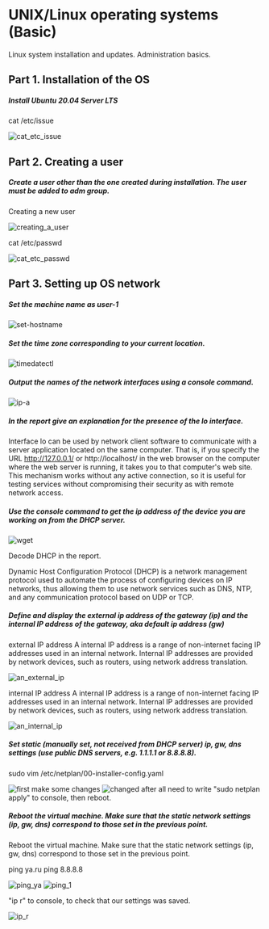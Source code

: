 # UNIX/Linux operating systems (Basic)

Linux system installation and updates. Administration basics.

## Part 1. Installation of the OS

##### Install Ubuntu 20.04 Server LTS

cat /etc/issue

![cat_etc_issue](img/cat_etc_issue.jpg)

## Part 2. Creating a user

##### Create a user other than the one created during installation. The user must be added to adm group.

Creating a new user

![creating_a_user](img/sudo_useradd_usermod.JPG)

cat /etc/passwd

![cat_etc_passwd](/img/cat_etc_passwd.JPG)

## Part 3. Setting up OS network

##### Set the machine name as user-1

![set-hostname](/img/set-hostname.jpg)

##### Set the time zone corresponding to your current location.

![timedatectl](/img/timedatectl.JPG)

##### Output the names of the network interfaces using a console command.

![ip-a](img/ip-a.JPG)

##### In the report give an explanation for the presence of the lo interface.

Interface lo can be used by network client software to communicate with a server application located on the same computer. That is, if you specify the URL http://127.0.0.1/ or http://localhost/ in the web browser on the computer where the web server is running, it takes you to that computer's web site. This mechanism works without any active connection, so it is useful for testing services without compromising their security as with remote network access.

##### Use the console command to get the ip address of the device you are working on from the DHCP server.

![wget](img/wget.JPG)

Decode DHCP in the report.

Dynamic Host Configuration Protocol (DHCP) is a network management protocol used to automate the process of configuring devices on IP networks, thus allowing them to use network services such as DNS, NTP, and any communication protocol based on UDP or TCP. 

##### Define and display the external ip address of the gateway (ip) and the internal IP address of the gateway, aka default ip address (gw)

external IP address
A internal IP address is a range of non-internet facing IP addresses used in an internal network. Internal IP addresses are provided by network devices, such as routers, using network address translation.

![an_external_ip](img/external.JPG)

internal IP address
A internal IP address is a range of non-internet facing IP addresses used in an internal network. Internal IP addresses are provided by network devices, such as routers, using network address translation.

![an_internal_ip](img/internal.JPG)

##### Set static (manually set, not received from DHCP server) ip, gw, dns settings (use public DNS servers, e.g. 1.1.1.1 or 8.8.8.8).

sudo vim /etc/netplan/00-installer-config.yaml

![first](/img/vim_first.JPG)
make some changes
![changed](/img/changed.JPG)
after all need to write "sudo netplan apply" to console, then reboot.

##### Reboot the virtual machine. Make sure that the static network settings (ip, gw, dns) correspond to those set in the previous point.
Reboot the virtual machine. Make sure that the static network settings (ip, gw, dns) correspond to those set in the previous point. 

ping ya.ru
ping 8.8.8.8

![ping_ya](/img/ping_ya.JPG)
![ping_1](/img/ping_1.JPG)

"ip r" to console, to check that our settings was saved.

![ip_r](/img/recheck.JPG)